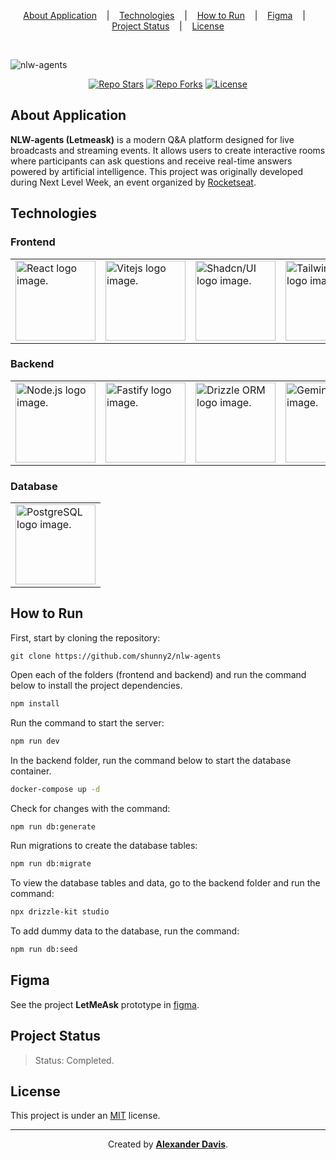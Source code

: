 <p align="center">
  <a href="#about-application">About Application</a>
  &nbsp;&nbsp;&nbsp;|&nbsp;&nbsp;&nbsp;
  <a href="#technologies">Technologies</a>
  &nbsp;&nbsp;&nbsp;|&nbsp;&nbsp;&nbsp;
  <a href="#how-to-run">How to Run</a>
  &nbsp;&nbsp;&nbsp;|&nbsp;&nbsp;&nbsp;
  <a href="#figma">Figma</a>
  &nbsp;&nbsp;&nbsp;|&nbsp;&nbsp;&nbsp;
  <a href="#project-status">Project Status</a>
  &nbsp;&nbsp;&nbsp;|&nbsp;&nbsp;&nbsp;
  <a href="#license">License</a>
</p>

</br>

![nlw-agents](https://github.com/user-attachments/assets/e5cf4de1-e2ff-42b0-b34f-7d1da7bd7904)

<p align="center">
  <a href="https://img.shields.io/github/stars/shunny2/nlw-agents?style=social"><img src="https://img.shields.io/github/stars/shunny2/nlw-agents?style=social" alt="Repo Stars"/></a>
  <a href="https://img.shields.io/github/forks/shunny2/nlw-agents?style=social"><img src="https://img.shields.io/github/forks/shunny2/nlw-agents?style=social" alt="Repo Forks"/></a>
  <a href="https://img.shields.io/github/license/shunny2/nlw-agents?style=social"><img src="https://img.shields.io/github/license/shunny2/nlw-agents?style=social" alt="License"/></a>
</p>

## About Application

<b>NLW-agents (Letmeask)</b> is a modern Q&A platform designed for live broadcasts and streaming events. It allows users to create interactive rooms where participants can ask questions and receive real-time answers powered by artificial intelligence.
This project was originally developed during Next Level Week, an event organized by [Rocketseat](https://www.rocketseat.com.br/).

## Technologies

### Frontend

<table>
  <thead>
  </thead>
  <tbody>
    <td>
      <a href="https://react.dev/" title="React"><img width="128" height="128" src="https://cdn.worldvectorlogo.com/logos/react-2.svg" alt="React logo image." /></a>
    </td>
    <td>
      <a href="https://vitejs.dev/" title="Vitejs"><img width="128" height="128" src="https://cdn.worldvectorlogo.com/logos/vitejs.svg" alt="Vitejs logo image." /></a>
    </td>
    <td>
      <a href="https://ui.shadcn.com/" title="Shadcn/UI"><img width="128" height="128" src="https://simpleicons.org/icons/shadcnui.svg" alt="Shadcn/UI logo image." /></a>
    </td>
    <td>
      <a href="https://tailwindcss.com/" title="Tailwindcss"><img width="128" height="128" src="https://cdn.worldvectorlogo.com/logos/tailwindcss.svg" alt="Tailwindcss logo image." /></a>
    </td>
  </tbody>
</table>

### Backend

<table>
  <thead>
  </thead>
  <tbody>
    <td>
      <a href="https://nodejs.org/en/" title="NodeJS"><img width="128" height="128" src="https://cdn.worldvectorlogo.com/logos/nodejs-1.svg" alt="Node.js logo image." /></a>
    </td>
    <td>
      <a href="https://fastify.dev/" title="Fastify"><img width="128" height="128" src="https://cdn.worldvectorlogo.com/logos/fastify.svg" alt="Fastify logo image." /></a>
    </td>
    <td>
      <a href="https://orm.drizzle.team/" title="Drizzle ORM"><img width="128" height="128" src="https://simpleicons.org/icons/drizzle.svg" alt="Drizzle ORM logo image." /></a>
    </td>
    <td>
      <a href="http://gemini.google.com/" title="GeminiAI"><img width="128" height="128" src="https://simpleicons.org/icons/googlegemini.svg" alt="GeminiAI logo image." /></a>
    </td>
  </tbody>
</table>

### Database

<table>
  <thead>
  </thead>
  <tbody>
    <td>
      <a href="https://www.postgresql.org/" title="PostgreSQL"><img width="128" height="128" src="https://cdn.worldvectorlogo.com/logos/postgresql.svg" alt="PostgreSQL logo image." /></a>
    </td>
  </tbody>
</table>

## How to Run

First, start by cloning the repository:
```shell
git clone https://github.com/shunny2/nlw-agents
```

Open each of the folders (frontend and backend) and run the command below to install the project dependencies.
```bash
npm install
```

Run the command to start the server:
```bash
npm run dev
```

In the backend folder, run the command below to start the database container.
```bash
docker-compose up -d
```

Check for changes with the command:
```bash
npm run db:generate
```

Run migrations to create the database tables:
```bash
npm run db:migrate
```

To view the database tables and data, go to the backend folder and run the command:
```bash
npx drizzle-kit studio
```

To add dummy data to the database, run the command:
```bash
npm run db:seed
```

## Figma

See the project <b>LetMeAsk</b> prototype in [figma](https://www.figma.com/community/file/1009824839797878169).

## Project Status

> Status: Completed.

## License

This project is under an [MIT](https://opensource.org/licenses/MIT) license.

<hr/>

<p align="center">Created by <a href="https://github.com/shunny2"><b>Alexander Davis</b></a>.</p>
